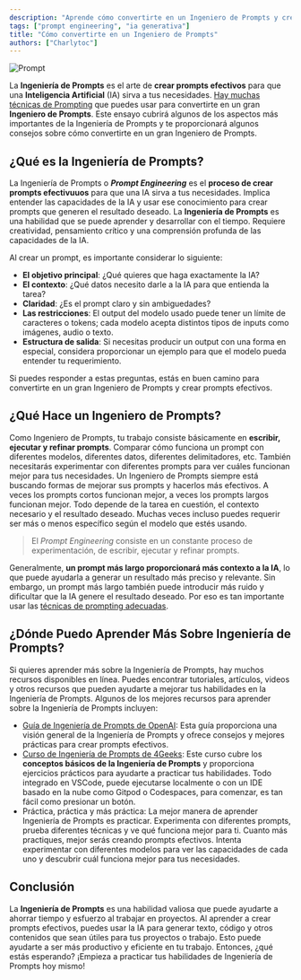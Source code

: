 ```yaml
---
description: "Aprende cómo convertirte en un Ingeniero de Prompts y crear prompts efectivos para usar la IA a tu favor. ¡Vamos a ello! 🎉"
tags: ["prompt engineering", "ia generativa"]
title: "Cómo convertirte en un Ingeniero de Prompts"
authors: ["Charlytoc"]
---
```

![Prompt](https://raw.githubusercontent.com/breatheco-de/applied-ai-syllabus/main/assets/charlytoc_A_collage_of_various_data_types_like_text_images_and__25f517b0-5ec4-40ec-8433-454e9575b8e6.webp)

La **Ingeniería de Prompts** es el arte de **crear prompts efectivos** para que una **Inteligencia Artificial** (IA) sirva a tus necesidades. [Hay muchas técnicas de Prompting](https://4geeks.com/es/lesson/que-es-prompt-engineering) que puedes usar para convertirte en un gran **Ingeniero de Prompts**. Este ensayo cubrirá algunos de los aspectos más importantes de la Ingeniería de Prompts y te proporcionará algunos consejos sobre cómo convertirte en un gran Ingeniero de Prompts.

## ¿Qué es la Ingeniería de Prompts?

La Ingeniería de Prompts o **_Prompt Engineering_** es el **proceso de crear prompts efectivuuos** para que una IA sirva a tus necesidades. Implica entender las capacidades de la IA y usar ese conocimiento para crear prompts que generen el resultado deseado. La **Ingeniería de Prompts** es una habilidad que se puede aprender y desarrollar con el tiempo. Requiere creatividad, pensamiento crítico y una comprensión profunda de las capacidades de la IA.

Al crear un prompt, es importante considerar lo siguiente:

- **El objetivo principal**: ¿Qué quieres que haga exactamente la IA?
- **El contexto**: ¿Qué datos necesito darle a la IA para que entienda la tarea?
- **Claridad**: ¿Es el prompt claro y sin ambiguedades?
- **Las restricciones**: El output del modelo usado puede tener un límite de caracteres o tokens; cada modelo acepta distintos tipos de inputs como imágenes, audio o texto. 
- **Estructura de salida**: Si necesitas producir un output con una forma en especial, considera proporcionar un ejemplo para que el modelo pueda entender tu requerimiento.

Si puedes responder a estas preguntas, estás en buen camino para convertirte en un gran Ingeniero de Prompts y crear prompts efectivos.

## ¿Qué Hace un Ingeniero de Prompts?

Como Ingeniero de Prompts, tu trabajo consiste básicamente en **escribir, ejecutar y refinar prompts**. Comparar cómo funciona un prompt con diferentes modelos, diferentes datos, diferentes delimitadores, etc. También necesitarás experimentar con diferentes prompts para ver cuáles funcionan mejor para tus necesidades. Un Ingeniero de Prompts siempre está buscando formas de mejorar sus prompts y hacerlos más efectivos. A veces los prompts cortos funcionan mejor, a veces los prompts largos funcionan mejor. Todo depende de la tarea en cuestión, el contexto necesario y el resultado deseado. Muchas veces incluso puedes requerir ser más o menos específico según el modelo que estés usando.

> El _Prompt Engineering_ consiste en un constante proceso de experimentación, de escribir, ejecutar y refinar prompts.

Generalmente, **un prompt más largo proporcionará más contexto a la IA**, lo que puede ayudarla a generar un resultado más preciso y relevante. Sin embargo, un prompt más largo también puede introducir más ruido y dificultar que la IA genere el resultado deseado. Por eso es tan importante usar las [técnicas de prompting adecuadas](https://4geeks.com/es/lesson/que-es-prompt-engineering).

## ¿Dónde Puedo Aprender Más Sobre Ingeniería de Prompts?

Si quieres aprender más sobre la Ingeniería de Prompts, hay muchos recursos disponibles en línea. Puedes encontrar tutoriales, artículos, videos y otros recursos que pueden ayudarte a mejorar tus habilidades en la Ingeniería de Prompts. Algunos de los mejores recursos para aprender sobre la Ingeniería de Prompts incluyen:

- [Guía de Ingeniería de Prompts de OpenAI](https://platform.openai.com/docs/guides/prompt-engineering): Esta guía proporciona una visión general de la Ingeniería de Prompts y ofrece consejos y mejores prácticas para crear prompts efectivos.
- [Curso de Ingeniería de Prompts de 4Geeks](https://4geeks.com/es/interactive-exercise/curso-de-prompt-engineering): Este curso cubre los **conceptos básicos de la Ingeniería de Prompts** y proporciona ejercicios prácticos para ayudarte a practicar tus habilidades. Todo integrado en VSCode, puede ejecutarse localmente o con un IDE basado en la nube como Gitpod o Codespaces, para comenzar, es tan fácil como presionar un botón.
- Práctica, práctica y más práctica: La mejor manera de aprender Ingeniería de Prompts es practicar. Experimenta con diferentes prompts, prueba diferentes técnicas y ve qué funciona mejor para ti. Cuanto más practiques, mejor serás creando prompts efectivos. Intenta experimentar con diferentes modelos para ver las capacidades de cada uno y descubrir cuál funciona mejor para tus necesidades.

## Conclusión

La **Ingeniería de Prompts** es una habilidad valiosa que puede ayudarte a ahorrar tiempo y esfuerzo al trabajar en proyectos. Al aprender a crear prompts efectivos, puedes usar la IA para generar texto, código y otros contenidos que sean útiles para tus proyectos o trabajo. Esto puede ayudarte a ser más productivo y eficiente en tu trabajo. Entonces, ¿qué estás esperando? ¡Empieza a practicar tus habilidades de Ingeniería de Prompts hoy mismo!
